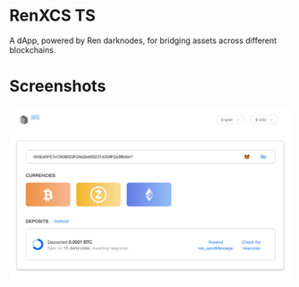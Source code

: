 # RenXCS TS

A dApp, powered by Ren darknodes, for bridging assets across different blockchains.

# Screenshots

![Screenshot](./preview.png)
